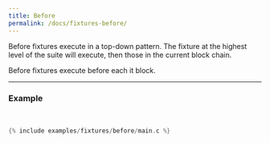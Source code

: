 ```yaml
---
title: Before
permalink: /docs/fixtures-before/
---
```


Before fixtures execute in a top-down pattern. The fixture at the highest level of the suite will execute, then those in the current block chain.

Before fixtures execute before each <span class="badge badge-info">it</span> block.

---

### Example

<br />

```c
{% include examples/fixtures/before/main.c %}
```